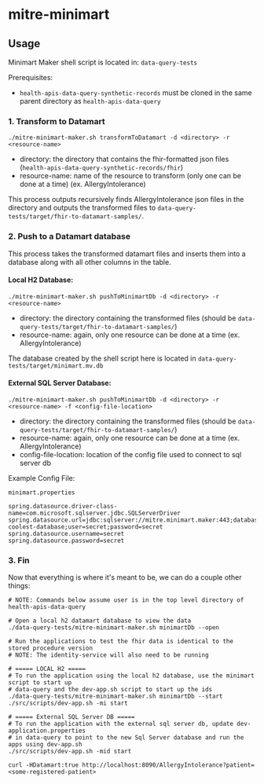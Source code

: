 # mitre-minimart

## Usage

Minimart Maker shell script is located in: `data-query-tests`

Prerequisites:
* `health-apis-data-query-synthetic-records` must be cloned in the same parent directory as
`health-apis-data-query`

### 1. Transform to Datamart
```
./mitre-minimart-maker.sh transformToDatamart -d <directory> -r <resource-name>
```
* directory: the directory that contains the fhir-formatted json files
(`health-apis-data-query-synthetic-records/fhir`)
* resource-name: name of the resource to transform (only one can be done at a time) (ex. AllergyIntolerance)

This process outputs recursively finds AllergyIntolerance json files in the directory and outputs
the transformed files to `data-query-tests/target/fhir-to-datamart-samples/`.

### 2. Push to a Datamart database

This process takes the transformed datamart files and inserts them into a database along with all
other columns in the table.

#### Local H2 Database:
```
./mitre-minimart-maker.sh pushToMinimartDb -d <directory> -r <resource-name>
```
* directory: the directory containing the transformed files (should be
    `data-query-tests/target/fhir-to-datamart-samples/`)
* resource-name: again, only one resource can be done at a time (ex. AllergyIntolerance)

The database created by the shell script here is located in `data-query-tests/target/minimart.mv.db`

#### External SQL Server Database:
```
./mitre-minimart-maker.sh pushToMinimartDb -d <directory> -r <resource-name> -f <config-file-location>
```
* directory: the directory containing the transformed files (should be
    `data-query-tests/target/fhir-to-datamart-samples/`)
* resource-name: again, only one resource can be done at a time (ex. AllergyIntolerance)
* config-file-location: location of the config file used to connect to sql server db

Example Config File:

`minimart.properties`
```
spring.datasource.driver-class-name=com.microsoft.sqlserver.jdbc.SQLServerDriver
spring.datasource.url=jdbc:sqlserver://mitre.minimart.maker:443;database=the-coolest-database;user=secret;password=secret
spring.datasource.username=secret
spring.datasource.password=secret
```

### 3. Fin
Now that everything is where it's meant to be, we can do a couple other things:
```
# NOTE: Commands below assume user is in the top level directory of health-apis-data-query

# Open a local h2 datamart database to view the data
./data-query-tests/mitre-minimart-maker.sh minimartDb --open

# Run the applications to test the fhir data is identical to the stored procedure version
# NOTE: The identity-service will also need to be running

# ===== LOCAL H2 =====
# To run the application using the local h2 database, use the minimart script to start up
# data-query and the dev-app.sh script to start up the ids
./data-query-tests/mitre-minimart-maker.sh minimartDb --start
./src/scripts/dev-app.sh -mi start

# ===== External SQL Server DB =====
# To run the application with the external sql server db, update dev-application.properties
# in data-query to point to the new Sql Server database and run the apps using dev-app.sh
./src/scripts/dev-app.sh -mid start

curl -HDatamart:true http://localhost:8090/AllergyIntolerance?patient=<some-registered-patient>
```
